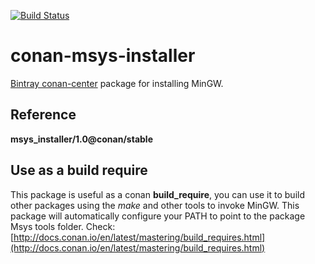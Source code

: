 [![Build Status](https://ci.appveyor.com/api/projects/status/github/danimtb/conan-msys-installer)](https://ci.appveyor.com/project/lasote/conan-mingw-installer)



# conan-msys-installer

[Bintray conan-center](https://bintray.com/conan/conan-center?filterByPkgName=msys_installer%3Aconan) package for installing MinGW.

## Reference

**msys_installer/1.0@conan/stable**


## Use as a build require

  This package is useful as a conan **build_require**, you can use it to build other packages using the *make* and other tools to invoke MinGW.
  This package will automatically configure your PATH to point to the package Msys tools folder.
  Check: [http://docs.conan.io/en/latest/mastering/build_requires.html](http://docs.conan.io/en/latest/mastering/build_requires.html)
  
  

  